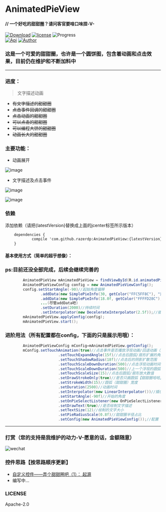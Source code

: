 # AnimatedPieView

#### // 一个好吃的甜甜圈？请问客官要啥口味捏-V-

[![Download](https://api.bintray.com/packages/razerdp/maven/AnimatedPieView/images/download.svg)](https://bintray.com/razerdp/maven/AnimatedPieView/_latestVersion)
[![license](https://img.shields.io/badge/license-Apache--2.0-blue.svg)](https://github.com/razerdp/AnimatedPieView/blob/master/LICENSE)
![Progress](http://progressed.io/bar/59?title=dev_progress)   
[![Api](https://img.shields.io/badge/Api-14%2B-green.svg)](https://img.shields.io/badge/Api-14%2B-green.svg)
[![Author](https://img.shields.io/badge/Author-razerdp-blue.svg)](https://github.com/razerdp) 


### 这是一个可爱的甜甜圈，也许是一个圆饼图，包含着动画和点击效果，目前仍在维护和不断加料中

--- 

### 进度：
  > 文字描述动画
  - ~~有文字描述的甜甜圈~~
  - ~~点击事件回调的甜甜圈~~
  - ~~点击动画的甜甜圈~~
  - ~~可以点击的甜甜圈~~
  - ~~可以编程大饼的甜甜圈~~
  - ~~动画长大的甜甜圈~~

### 主要功能：
 
  - 动画展开
  
  ![image](https://github.com/razerdp/AnimatedPieView/blob/master/art/anima.gif)
  
   - 文字描述及点击事件
   
   ![image](https://github.com/razerdp/AnimatedPieView/blob/master/art/click.gif)
   
   ![image](https://github.com/razerdp/AnimatedPieView/blob/master/art/anima_text.gif)

### 依赖

添加依赖（请把{latestVersion}替换成上面的jcenter标签所示版本）
```xml
	dependencies {
	        compile 'com.github.razerdp:AnimatedPieView:{latestVersion}'
	}
```

#### 基本使用方式（简单的超乎想像）：

### ps:目前还没全部完成，后续会继续完善的


```java
        AnimatedPieView mAnimatedPieView = findViewById(R.id.animatedPieView);
        AnimatedPieViewConfig config = new AnimatedPieViewConfig();
        config.setStartAngle(-90)//起始角度偏移
                .addData(new SimplePieInfo(30, getColor("FFC5FF8C"), "这是第一段"))//数据（实现IPieInfo接口的bean）
                .addData(new SimplePieInfo(18.0f, getColor("FFFFD28C"), "这是第二段"))
                ...(尽管addData吧)
                .setDuration(2000)//持续时间
                .setInterpolator(new DecelerateInterpolator(2.5f));//插值器
        mAnimatedPieView.applyConfig(config);
        mAnimatedPieView.start();
```

### 进阶用法（所有配置都在config，下面的只是展示用哦）：
```java
        AnimatedPieViewConfig mConfig=mAnimatedPieView.getConfig();
        mConfig.setTouchAnimation(true)//点击事件是否播放浮现动画/回退动画（默认true）
                        .setTouchExpandAngle(15f)//点击后圆弧/扇形扩展的角度
                        .setTouchShadowRadius(18f)//点击后的阴影扩散范围
                        .setTouchScaleDownDuration(500)//点击浮现动画时间
                        .setTouchScaleDownDuration(500)//上一个浮现的圆弧回退的动画时间
                        .setTouchScaleSize(15)//点击后圆弧/扇形放大数值
                        .setDrawStrokeOnly(true)//是否只画圆弧【甜甜圈哈哈】，否则画扇形（默认true）
                        .setStrokeWidth(15)//圆弧（甜甜圈）宽度
                        .setDuration(2500)//动画时间
                        .setInterpolator(new LinearInterpolator())//插值器
                        .setStartAngle(-90f)//开始的角度
                        .setOnPieSelectListener(new OnPieSelectListener<IPieInfo>())//点击事件
                        .setDrawText(true)//是否绘制文字描述
                        .setTextSize(12)//绘制的文字大小
                        .setPieRadiusScale(0.8f)//甜甜圈半径占比
                        .setConfig(new AnimatedPieViewConfig());//配置（这里的new只是演示哦，可不要学我例子这里直接塞进一个新的config，否则上面的设置都浪费了）
```

---

### 打赏（您的支持是我维护的动力-V-愿意的话，金额随意）
![wechat](https://github.com/razerdp/AnimatedPieView/blob/master/art/wechat.jpg)

### 控件思路【按思路顺序更新】
 - [自定义控件——弄个甜甜圈吧（1）： 起源](http://www.jianshu.com/p/b2a2d82e107e)
 - 编写中...

### LICENSE
Apache-2.0
   
   

   



